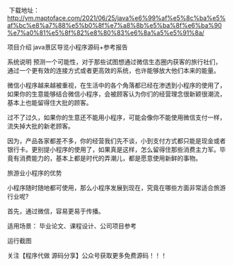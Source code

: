 ​ 下载地址：http://ym.maptoface.com/2021/06/25/java%e6%99%af%e5%8c%ba%e5%af%bc%e8%a7%88%e5%b0%8f%e7%a8%8b%e5%ba%8f%e6%ba%90%e7%a0%81%e5%8f%82%e8%80%83%e6%8a%a5%e5%91%8a/

项目介绍
java景区导览小程序源码+参考报告

系统说明
预测一个可能性，对于那些试图想通过微信生态圈内获客的旅行社们，通过一个更有效的连接方式或者更高效的系统，也许能够放大他们本来的能量。

微信小程序越来越被重视，在生活中的各个角落都已经在渗透到小程序的使用了，如果你的生意能够结合微信小程序，会被顾客认为你们的经营理念很新颖很潮流，基本上也能留得住大批的顾客。

过不了过久，如果你的生意还不能用小程序，可能会像你不能使用微信支付一样，流失掉大批的新老顾客。



因为，产品各家都差不多，你的经营我们先不谈，小到支付方式都只能是现金或者银行卡。更别提小程序的使用了，如果真是这样，怎么留得住那些消费主力军。毕竟有消费能力的，基本上都是时代的弄潮儿，都是愿意使用新鲜的事物。

旅游业小程序的优势

小程序随时随地都可使用，那么小程序发展到现在，究竟在哪些方面非常适合旅游行业呢?

首先，通过微信，容易更易于传播。

适用场景：
毕业论文、课程设计、公司项目参考

运行截图




























关注【程序代做 源码分享】公众号获取更多免费源码！！！


